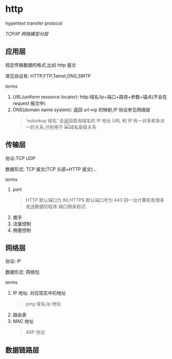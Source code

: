 # http

hypertext transfer protocol

_TCP/IP 网络模型分层_

## 应用层

规定传输数据的格式,比如 http 报文

常见协议有: HTTP,FTP,Telnet,DNS,SMTP

_terms_

1. URL(uniform resource locator): http:域名/ip+端口+路径+参数+锚点(不会在 request 报文中)
2. DNS(domain name system): 返回 url->ip 的映射,IP 协议参见网络层
   > 'nslookup 域名' 会返回查询域名的 IP 地址
   > URL 和 IP 有一对多和多对一的关系,分别用于
   > ![域名层级关系](https://cdn.xiaolincoding.com/gh/xiaolincoder/ImageHost/%E8%AE%A1%E7%AE%97%E6%9C%BA%E7%BD%91%E7%BB%9C/%E9%94%AE%E5%85%A5%E7%BD%91%E5%9D%80%E8%BF%87%E7%A8%8B/5.jpg)

## 传输层

协议:TCP UDP

数据形式: TCP 报文(TCP 头部+HTTP 报文)...

_terms_

1. port
   > HTTP 默认端口为 80,HTTPS 默认端口号为 443
   > 同一台计算机有很多发送数据的程序,端口用来标识.
2. 握手
3. 流量控制
4. 拥塞控制

## 网络层

协议: IP

数据形式: 网络包

_terms_

1. IP 地址: 对应现实中的地址
   > ping 域名/ip 地址
2. 路由表
3. MAC 地址
   > ARP 协议

## 数据链路层
